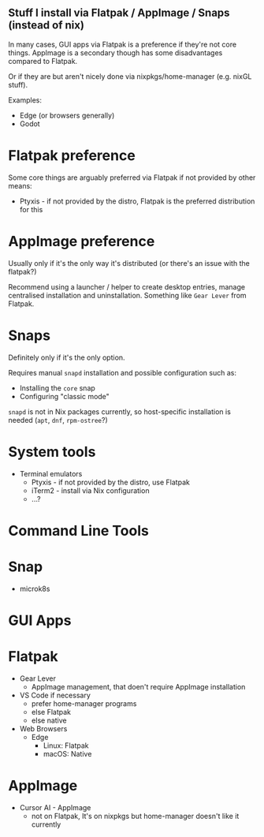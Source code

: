 ## Stuff I install via Flatpak / AppImage / Snaps (instead of nix)

In many cases, GUI apps via Flatpak is a preference if they're not core things. AppImage is a secondary though has some disadvantages compared to Flatpak.

Or if they are but aren't nicely done via nixpkgs/home-manager (e.g. nixGL stuff).

Examples:
- Edge (or browsers generally)
- Godot

# Flatpak preference

Some core things are arguably preferred via Flatpak if not provided by other means:
- Ptyxis - if not provided by the distro, Flatpak is the preferred distribution for this

# AppImage preference

Usually only if it's the only way it's distributed (or there's an issue with the flatpak?)

Recommend using a launcher / helper to create desktop entries, manage centralised installation and uninstallation. Something like `Gear Lever` from Flatpak.

# Snaps

Definitely only if it's the only option.

Requires manual `snapd` installation and possible configuration such as:

- Installing the `core` snap
- Configuring "classic mode"

`snapd` is not in Nix packages currently, so host-specific installation is needed (`apt`, `dnf`, `rpm-ostree`?)

# System tools

- Terminal emulators
  - Ptyxis - if not provided by the distro, use Flatpak
  - iTerm2 - install via Nix configuration
  - ...?

# Command Line Tools

# Snap
- microk8s

# GUI Apps

# Flatpak

- Gear Lever
  - AppImage management, that doen't require AppImage installation
- VS Code if necessary
  - prefer home-manager programs
  - else Flatpak
  - else native
- Web Browsers
  - Edge
    - Linux: Flatpak
    - macOS: Native

# AppImage
- Cursor AI - AppImage
  - not on Flatpak, It's on nixpkgs but home-manager doesn't like it currently

